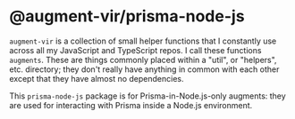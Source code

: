 # @augment-vir/prisma-node-js

`augment-vir` is a collection of small helper functions that I constantly use across all my JavaScript and TypeScript repos. I call these functions `augments`. These are things commonly placed within a "util", or "helpers", etc. directory; they don't really have anything in common with each other except that they have almost no dependencies.

This `prisma-node-js` package is for Prisma-in-Node.js-only augments: they are used for interacting with Prisma inside a Node.js environment.
